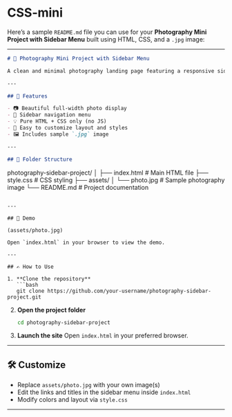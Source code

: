 # CSS-mini
Here’s a sample `README.md` file you can use for your **Photography Mini Project with Sidebar Menu** built using HTML, CSS, and a `.jpg` image:

---

```markdown
# 📸 Photography Mini Project with Sidebar Menu

A clean and minimal photography landing page featuring a responsive sidebar menu. Built with HTML and CSS, this project is perfect for showcasing your photo gallery or portfolio in a simple, elegant way.

---

## 🚀 Features

- 📷 Beautiful full-width photo display
- 📁 Sidebar navigation menu
- 💡 Pure HTML + CSS only (no JS)
- 🎨 Easy to customize layout and styles
- 🖼️ Includes sample `.jpg` image

---

## 📂 Folder Structure

```

photography-sidebar-project/
│
├── index.html         # Main HTML file
├── style.css          # CSS styling
├── assets/
│   └── photo.jpg      # Sample photography image
└── README.md          # Project documentation

````

---

## 🧪 Demo

(assets/photo.jpg)

Open `index.html` in your browser to view the demo.

---

## ✍️ How to Use

1. **Clone the repository**  
   ```bash
   git clone https://github.com/your-username/photography-sidebar-project.git
````

2. **Open the project folder**

   ```bash
   cd photography-sidebar-project
   ```

3. **Launch the site**
   Open `index.html` in your preferred browser.

---

## 🛠️ Customize

* Replace `assets/photo.jpg` with your own image(s)
* Edit the links and titles in the sidebar menu inside `index.html`
* Modify colors and layout via `style.css`

---


